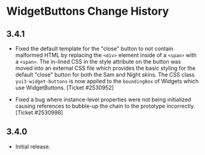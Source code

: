WidgetButtons Change History
============================

3.4.1
-----

  * Fixed the default template for the "close" button to not contain malformed
    HTML by replacing the `<div>` element inside of a `<span>` with a `<span>`.
    The in-lined CSS in the style attribute on the button was moved into an
    external CSS file which provides the basic styling for the default "close"
    button for both the Sam and Night skins. The CSS class `yui3-widget-buttons`
    is now applied to the `boundingBox` of Widgets which use WidgetButtons.
    [Ticket #2530952]
  
  * Fixed a bug where instance-level properties were not being initialized
    causing references to bubble-up the chain to the prototype incorrectly.
    [Ticket #2530998]

3.4.0
--------

  * Initial release.
